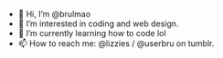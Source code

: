 - 👋 Hi, I’m @brulmao
- 👀 I’m interested in coding and web design.
- 🌱 I’m currently learning how to code lol
- 📫 How to reach me: @lizzies / @userbru on tumblr.

<!---
brulmao/brulmao is a ✨ special ✨ repository because its `README.md` (this file) appears on your GitHub profile.
You can click the Preview link to take a look at your changes.
--->
